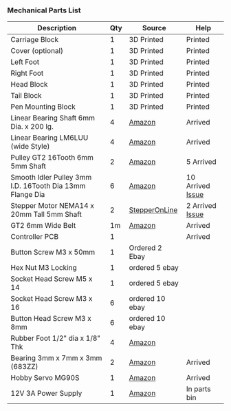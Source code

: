 ### Mechanical Parts List

| Description                                              | Qty  | Source                                                       | Help                                                         |
| -------------------------------------------------------- | ---- | ------------------------------------------------------------ | ------------------------------------------------------------ |
| Carriage Block                                           | 1    | 3D Printed                                                   |  Printed                                                            |
| Cover (optional)                                         | 1    | 3D Printed                                                   |  Printed                                                           |
| Left Foot                                                | 1    | 3D Printed                                                   |  Printed                                                            |
| Right Foot                                               | 1    | 3D Printed                                                   |  Printed                                                            |
| Head Block                                               | 1    | 3D Printed                                                   |  Printed                                                            |
| Tail Block                                               | 1    | 3D Printed                                                   |  Printed                                                            |
| Pen Mounting Block                                       | 1    | 3D Printed                                                   |  Printed                                                            |
| Linear Bearing Shaft 6mm Dia. x 200 lg.                  | 4    | [Amazon](<https://www.amazon.com/ReliaBot-inches-Hardened-Chrome-Plated/dp/B07R16DRVY>) |  Arrived                                                            |
| Linear Bearing LM6LUU (wide Style)                       | 4    | [Amazon](<https://www.amazon.com/uxcell-LM6LUU-6mmx12mmx35mm-Bushing-Bearing/dp/B01N3MO4FA>) | Arrived                                                            |
| Pulley GT2 16Tooth 6mm 5mm Shaft                         | 2    | [Amazon](<https://www.amazon.com/WINGONEER-Aluminum-Timing-Pulley-Printer/dp/B077YHJHVH>) |  5 Arrived                                                            |
| Smooth Idler Pulley 3mm I.D. 16Tooth Dia 13mm Flange Dia | 6    | [Amazon](<https://www.amazon.com/BALITENSEN-Smooth-Pulley-Toothless-Printer/dp/B077GXV7BJ>) | 10 Arrived [Issue](https://github.com/bdring/midTbot_esp32/issues/3)    |
| Stepper Motor NEMA14 x 20mm Tall 5mm Shaft               | 2    | [StepperOnLine](<https://www.omc-stepperonline.com/nema-14-stepper-motor/nema-14-bipolare-1-8deg-5ncm-7-08oz-in-0-4a-10v-35x35x20mm-4-fili.html>) |  2 Arrived [Issue](<https://github.com/bdring/midTbot_esp32/issues/10>) |
| GT2 6mm Wide Belt                                        | 1m   | [Amazon](<https://www.amazon.com/Mercurry-Meters-timing-Rostock-GT2-6mm/dp/B071K8HYB4>) |   Arrived                                                           |
| Controller PCB                                           | 1    |                                                              |   Arrived                                                           |
| Button Screw M3 x 50mm                                   | 1    | Ordered 2 Ebay                                                             |                                                              |
| Hex Nut M3 Locking                                       | 1    |  ordered 5 ebay                                                            |                                                              |
| Socket Head Screw M5 x 14                                | 1    |   ordered 5 ebay                                                           |                                                              |
| Socket Head Screw M3 x 16                                | 6    | ordered 10 ebay                                                             |                                                              |
| Button Head Screw M3 x 8mm                               | 6    |  ordered 10 ebay                                                            |                                                              |
| Rubber Foot 1/2" dia x 1/8" Thk                          | 4    | [Amazon](<https://www.amazon.com/Self-Stick-Noise-Dampening-Bumpers-12-pieces/dp/B001WAK6DS>) |                                                              |
| Bearing 3mm x 7mm x 3mm (683ZZ)                          | 2    | [Amazon](<https://www.amazon.com/gp/product/B00ZHSR2QU>)     |   Arrived                                                           |
| Hobby Servo MG90S                                        | 1    | [Amazon](https://www.amazon.com/s?k=mg90)                    |   Arrived                                                          |
| 12V 3A Power Supply                                      | 1    | [Amazon](https://www.amazon.com/Adapter-100-240V-Transformers-Switching-Wireless/dp/B073WSWT34) |  In parts bin                                                            |
